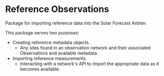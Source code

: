 # Reference Observations

Package for importing reference data into the Solar Forecast Arbiter.

This package serves two purposes:

- Creating reference metadata objects.
  - Any sites found in an observation network and their associated Observations and available metadata.
- Importing reference measurements
  - Interacting with a network's API to import the appropriate data as it becomes available.

